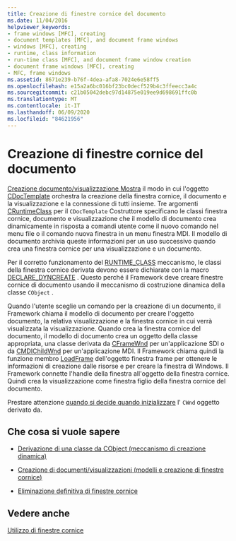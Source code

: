 ```yaml
---
title: Creazione di finestre cornice del documento
ms.date: 11/04/2016
helpviewer_keywords:
- frame windows [MFC], creating
- document templates [MFC], and document frame windows
- windows [MFC], creating
- runtime, class information
- run-time class [MFC], and document frame window creation
- document frame windows [MFC], creating
- MFC, frame windows
ms.assetid: 8671e239-b76f-4dea-afa8-7024e6e58ff5
ms.openlocfilehash: e15a2a6bc016bf23bc0decf529b4c3ffeecc3a4c
ms.sourcegitcommit: c21b05042debc97d14875e019ee9d698691ffc0b
ms.translationtype: MT
ms.contentlocale: it-IT
ms.lasthandoff: 06/09/2020
ms.locfileid: "84621956"
---
```

# <a name="creating-document-frame-windows"></a>Creazione di finestre cornice del documento

[Creazione documento/visualizzazione Mostra](document-view-creation.md) il modo in cui l'oggetto [CDocTemplate](reference/cdoctemplate-class.md) orchestra la creazione della finestra cornice, il documento e la visualizzazione e la connessione di tutti insieme. Tre argomenti [CRuntimeClass](reference/cruntimeclass-structure.md) per il `CDocTemplate` Costruttore specificano le classi finestra cornice, documento e visualizzazione che il modello di documento crea dinamicamente in risposta a comandi utente come il nuovo comando nel menu file o il comando nuova finestra in un menu finestra MDI. Il modello di documento archivia queste informazioni per un uso successivo quando crea una finestra cornice per una visualizzazione e un documento.

Per il corretto funzionamento del [RUNTIME_CLASS](reference/run-time-object-model-services.md#runtime_class) meccanismo, le classi della finestra cornice derivata devono essere dichiarate con la macro [DECLARE_DYNCREATE](reference/run-time-object-model-services.md#declare_dyncreate) . Questo perché il Framework deve creare finestre cornice di documento usando il meccanismo di costruzione dinamica della classe `CObject` .

Quando l'utente sceglie un comando per la creazione di un documento, il Framework chiama il modello di documento per creare l'oggetto documento, la relativa visualizzazione e la finestra cornice in cui verrà visualizzata la visualizzazione. Quando crea la finestra cornice del documento, il modello di documento crea un oggetto della classe appropriata, una classe derivata da [CFrameWnd](reference/cframewnd-class.md) per un'applicazione SDI o da [CMDIChildWnd](reference/cmdichildwnd-class.md) per un'applicazione MDI. Il Framework chiama quindi la funzione membro [LoadFrame](reference/cframewnd-class.md#loadframe) dell'oggetto finestra frame per ottenere le informazioni di creazione dalle risorse e per creare la finestra di Windows. Il Framework connette l'handle della finestra all'oggetto della finestra cornice. Quindi crea la visualizzazione come finestra figlio della finestra cornice del documento.

Prestare attenzione [quando si decide quando inizializzare](when-to-initialize-cwnd-objects.md) l' `CWnd` oggetto derivato da.

## <a name="what-do-you-want-to-know-more-about"></a>Che cosa si vuole sapere

- [Derivazione di una classe da CObject (meccanismo di creazione dinamica)](deriving-a-class-from-cobject.md)

- [Creazione di documenti/visualizzazioni (modelli e creazione di finestre cornice)](document-view-creation.md)

- [Eliminazione definitiva di finestre cornice](destroying-frame-windows.md)

## <a name="see-also"></a>Vedere anche

[Utilizzo di finestre cornice](using-frame-windows.md)
